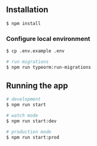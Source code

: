 ## Installation

```bash
$ npm install

```

### Configure local environment
```bash
$ cp .env.example .env 

# run migrations
$ npm run typeorm:run-migrations 
```

## Running the app

```bash
# development
$ npm run start

# watch mode
$ npm run start:dev

# production mode
$ npm run start:prod
```
